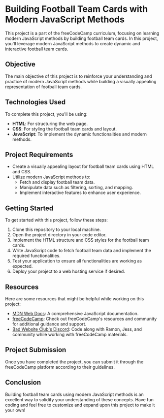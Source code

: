 # Building Football Team Cards with Modern JavaScript Methods

This project is a part of the freeCodeCamp curriculum, focusing on learning modern JavaScript methods by building football team cards. In this project, you'll leverage modern JavaScript methods to create dynamic and interactive football team cards.

## Objective

The main objective of this project is to reinforce your understanding and practice of modern JavaScript methods while building a visually appealing representation of football team cards.

## Technologies Used

To complete this project, you'll be using:

- **HTML**: For structuring the web page.
- **CSS**: For styling the football team cards and layout.
- **JavaScript**: To implement the dynamic functionalities and modern methods.

## Project Requirements

- Create a visually appealing layout for football team cards using HTML and CSS.
- Utilize modern JavaScript methods to:
  - Fetch and display football team data.
  - Manipulate data such as filtering, sorting, and mapping.
  - Implement interactive features to enhance user experience.

## Getting Started

To get started with this project, follow these steps:

1. Clone this repository to your local machine.
2. Open the project directory in your code editor.
3. Implement the HTML structure and CSS styles for the football team cards.
4. Write JavaScript code to fetch football team data and implement the required functionalities.
5. Test your application to ensure all functionalities are working as expected.
6. Deploy your project to a web hosting service if desired.

## Resources

Here are some resources that might be helpful while working on this project:

- [MDN Web Docs](https://developer.mozilla.org/en-US/docs/Web/JavaScript): A comprehensive JavaScript documentation.
- [freeCodeCamp](https://www.freecodecamp.org/): Check out freeCodeCamp's resources and community for additional guidance and support.
- [Bad Website Club's Discord](https://discord.com/invite/pySW9YZfYY): Code along with Ramon, Jess, and community while working with freeCodeCamp materials.
## Project Submission

Once you have completed the project, you can submit it through the freeCodeCamp platform according to their guidelines.

## Conclusion

Building football team cards using modern JavaScript methods is an excellent way to solidify your understanding of these concepts. Have fun coding and feel free to customize and expand upon this project to make it your own!